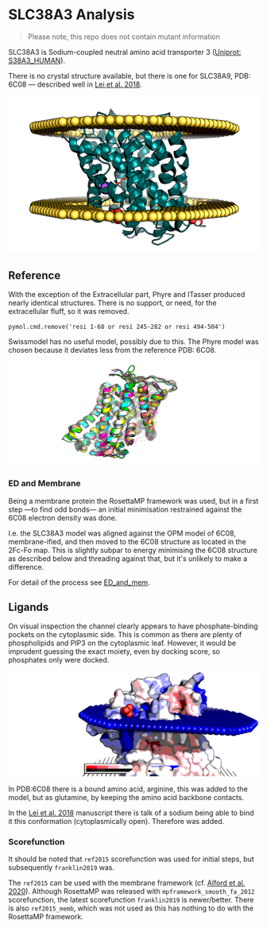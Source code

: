 # SLC38A3 Analysis

> Please note, this repo does not contain mutant information

SLC38A3 is Sodium-coupled neutral amino acid transporter 3 ([Uniprot: S38A3_HUMAN](https://www.uniprot.org/uniprot/Q99624)).

There is no crystal structure available, but there is one for SLC38A9, PDB: 6C08
— described well in [Lei et al. 2018](https://www.nature.com/articles/s41594-018-0072-2).

![mem](images/fig_membraned.png)

## Reference

With the exception of the Extracellular part, Phyre and ITasser produced nearly identical structures.
There is no support, or need, for the extracellular fluff, so it was removed.

    pymol.cmd.remove('resi 1-68 or resi 245-282 or resi 494-504')

Swissmodel has no useful model, possibly due to this.
The Phyre model was chosen because it deviates less from the reference PDB: 6C08.

![cluster](images/bundle_after_relax.png)

### ED and Membrane

Being a membrane protein the RosettaMP framework was used, but in a first step —to find odd bonds— an initial minimisation restrained against the 6C08 electron density was done.

I.e. the SLC38A3 model was aligned against the OPM model of 6C08, membrane-ified, and then moved to the 6C08 structure as located in 
the 2Fc-Fo map. This is slightly subpar to energy minimising the 6C08 structure as described below and threading against that, 
but it's unlikely to make a difference.

For detail of the process see [ED_and_mem](ED_and_mem.md).

## Ligands

On visual inspection the channel clearly appears to have phosphate-binding pockets on the cytoplasmic side.
This is common as there are plenty of phospholipids and PIP3 on the cytoplasmic leaf.
However, it would be imprudent guessing the exact moiety, even by docking score, so phosphates only were docked.

![cluster](images/phospho.png)

In PDB:6C08 there is a bound amino acid, arginine, this was added to the model, but as glutamine, by keeping the amino acid backbone contacts.

In the [Lei et al. 2018](https://www.nature.com/articles/s41594-018-0072-2) manuscript there is talk of a sodium being able to bind it this conformation
(cytoplasmically open). Therefore was added.

### Scorefunction

It should be noted that `ref2015` scorefunction was used for initial steps, but subsequently `franklin2019` was.

The `ref2015` can be used with the membrane framework 
(cf. [Alford et al. 2020](https://www.sciencedirect.com/science/article/pii/S000634952030237X)).
Although RosettaMP was released with `mpframework_smooth_fa_2012` scorefunction, the latest scorefunction `franklin2019` is newer/better.
There is also `ref2015_memb`, which was not used as this has nothing to do with the RosettaMP framework.